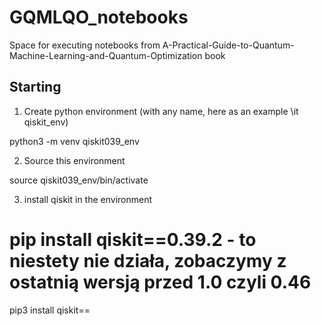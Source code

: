 # GQMLQO_notebooks
Space for executing notebooks from A-Practical-Guide-to-Quantum-Machine-Learning-and-Quantum-Optimization book

## Starting
1. Create python environment (with any name, here as an example \it qiskit_env)

python3 -m venv qiskit039_env

2. Source this environment

source qiskit039_env/bin/activate

3. install qiskit in the environment

# pip install qiskit==0.39.2 - to niestety nie działa, zobaczymy z ostatnią wersją przed 1.0 czyli 0.46
pip3 install qiskit==